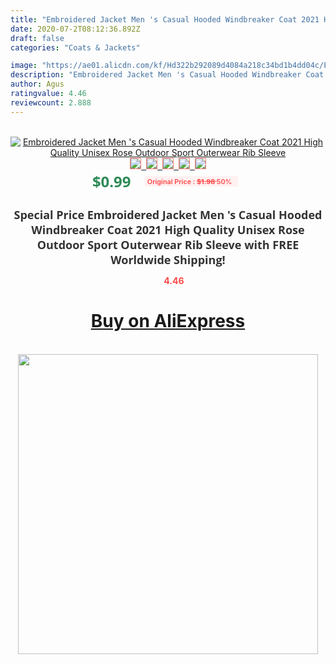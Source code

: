 ```yaml
---
title: "Embroidered Jacket Men 's Casual Hooded Windbreaker Coat 2021 High Quality Unisex Rose Outdoor Sport Outerwear Rib Sleeve"
date: 2020-07-2T08:12:36.892Z
draft: false
categories: "Coats & Jackets"

image: "https://ae01.alicdn.com/kf/Hd322b292089d4084a218c34bd1b4dd04c/Embroidered-Jacket-Men-s-Casual-Hooded-Windbreaker-Coat-2021-High-Quality-Unisex-Rose-Outdoor-Sport-Outerwear.jpg"
description: "Embroidered Jacket Men 's Casual Hooded Windbreaker Coat 2021 High Quality Unisex Rose Outdoor Sport Outerwear Rib Sleeve"
author: Agus
ratingvalue: 4.46
reviewcount: 2.888
---
```

<br>
<div style="text-align: center;">
<a href="https://s.click.aliexpress.com/e/_9IMPBr" target="_blank" rel="nofollow noopener noreferrer"><img alt="Embroidered Jacket Men 's Casual Hooded Windbreaker Coat 2021 High Quality Unisex Rose Outdoor Sport Outerwear Rib Sleeve" class="magnifier-image" src="https://ae01.alicdn.com/kf/Hd322b292089d4084a218c34bd1b4dd04c/Embroidered-Jacket-Men-s-Casual-Hooded-Windbreaker-Coat-2021-High-Quality-Unisex-Rose-Outdoor-Sport-Outerwear.jpg_640x640.jpg">
<br>
<img style="border:1px solid salmon" src="https://ae01.alicdn.com/kf/Hd322b292089d4084a218c34bd1b4dd04c/Embroidered-Jacket-Men-s-Casual-Hooded-Windbreaker-Coat-2021-High-Quality-Unisex-Rose-Outdoor-Sport-Outerwear.jpg_120x120.jpg">&nbsp;&nbsp;<img style="border:1px solid salmon" src="https://ae01.alicdn.com/kf/H31da5eb404b7482a8a1d76b4919557b6s/Embroidered-Jacket-Men-s-Casual-Hooded-Windbreaker-Coat-2021-High-Quality-Unisex-Rose-Outdoor-Sport-Outerwear.jpg_120x120.jpg">&nbsp;&nbsp;<img style="border:1px solid salmon" src="https://ae01.alicdn.com/kf/H53b4d8991f71496db140fcdf35add0d2S/Embroidered-Jacket-Men-s-Casual-Hooded-Windbreaker-Coat-2021-High-Quality-Unisex-Rose-Outdoor-Sport-Outerwear.jpg_120x120.jpg">&nbsp;&nbsp;<img style="border:1px solid salmon" src="https://ae01.alicdn.com/kf/H2658a777f36e480ba2f0255388513c27w/Embroidered-Jacket-Men-s-Casual-Hooded-Windbreaker-Coat-2021-High-Quality-Unisex-Rose-Outdoor-Sport-Outerwear.jpg_120x120.jpg">&nbsp;&nbsp;<img style="border:1px solid salmon" src="https://ae01.alicdn.com/kf/H4896d48eec1a4c67945124156c8f36eeS/Embroidered-Jacket-Men-s-Casual-Hooded-Windbreaker-Coat-2021-High-Quality-Unisex-Rose-Outdoor-Sport-Outerwear.jpg_120x120.jpg"></a></div><br0>
<div style="text-align: center;"><span style="background-color: white; border: 0px; box-sizing: border-box; color: seagreen; display: inline-block; font-family: &quot;open sans&quot; , &quot;arial&quot; , &quot;helvetica&quot; , sans-serif , &quot;heiti&quot;; font-size: 24px; font-stretch: inherit; font-weight: 700; line-height: inherit; margin: 0px 10px 0px 0px; padding: 0px; vertical-align: middle;">$0.99 </span>
<span style="background: rgb(255 , 241 , 241); border-radius: 3px; border: 0px; box-sizing: border-box; color: #ff4747; display: inline-block; font-family: inherit; font-size: 12px; font-stretch: inherit; font-style: inherit; font-variant: inherit; font-weight: 600; line-height: inherit; margin: 0px; padding: 2px 5px; transform: scale(0.9); vertical-align: middle;">Original Price : <b style="text-decoration: line-through;">$1.98 </b> 50%&nbsp;&nbsp;</span></div>
<h1 style="color: #333333; display: inline-block; font-family: &quot;open sans&quot; , &quot;arial&quot; , &quot;helvetica&quot; , sans-serif , &quot;heiti&quot;; font-size: 18px; font-stretch: inherit; font-weight: 700; text-align: center;">Special Price Embroidered Jacket Men 's Casual Hooded Windbreaker Coat 2021 High Quality Unisex Rose Outdoor Sport Outerwear Rib Sleeve with FREE Worldwide Shipping!</h1>
<div style="color: #ff4747; text-align: center;">
<img src="https://4.bp.blogspot.com/-M0ZcTcb-5uY/XleCXlxnR4I/AAAAAAAAAEc/OrjgMkXV1oMQFaCRZj5HQwOCBcu3w1FegCPcBGAYYCw/s1600/star.png" style="height: 15px;">&nbsp;<b>4.46</b></div>
<div class="button_cont" align="center"><a class="buynow_a" href="https://s.click.aliexpress.com/e/_9IMPBr" target="_blank" rel="nofollow noopener noreferrer"><H1>Buy on AliExpress</H1></a></div><br>
<div class="separator" style="clear: both; text-align: center;">
<img src="https://lh3.googleusercontent.com/-pTy5HemUv9M/XlePHvY0dAI/AAAAAAAAAE4/0nX5iRUoIWY8eMW9Dpxeirr157OZliDIgCLcBGAsYHQ/s1600/badge.gif" width="480">
</div>

